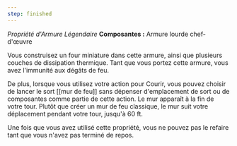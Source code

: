 ```yaml
---
step: finished
---
```

_Propriété d'Armure Légendaire_
__Composantes :__ Armure lourde chef-d'œuvre

Vous construisez un four miniature dans cette armure, ainsi que plusieurs couches de dissipation thermique. Tant que vous portez cette armure, vous avez l'immunité aux dégâts de feu.

De plus, lorsque vous utilisez votre action pour Courir, vous pouvez choisir de lancer le sort [[mur de feu]] sans dépenser d'emplacement de sort ou de composantes comme partie de cette action. Le mur apparaît à la fin de votre tour. Plutôt que créer un mur de feu classique, le mur suit votre déplacement pendant votre tour, jusqu'à 60 ft.

Une fois que vous avez utilisé cette propriété, vous ne pouvez pas le refaire tant que vous n'avez pas terminé de repos.
